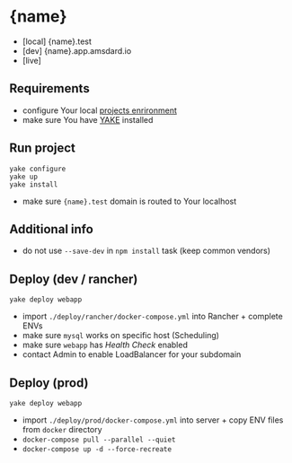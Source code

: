 {name}
========================
* [local] {name}.test
* [dev] {name}.app.amsdard.io
* [live] 

Requirements
---
 * configure Your local [projects enrironment](https://bitbucket.org/as-docker/projects-environment)
 * make sure You have [YAKE](https://yake.amsdard.io/) installed


Run project
---
```
yake configure
yake up
yake install
```
* make sure `{name}.test` domain is routed to Your localhost


Additional info
---
* do not use `--save-dev` in `npm install` task (keep common vendors)


Deploy (dev / rancher)
---
```
yake deploy webapp
```
* import `./deploy/rancher/docker-compose.yml` into Rancher + complete ENVs
* make sure `mysql` works on specific host (Scheduling)
* make sure `webapp` has *Health Check* enabled
* contact Admin to enable LoadBalancer for your subdomain


Deploy (prod)
---
```
yake deploy webapp
```
* import `./deploy/prod/docker-compose.yml` into server + copy ENV files from `docker` directory
* `docker-compose pull --parallel --quiet`
* `docker-compose up -d --force-recreate`

